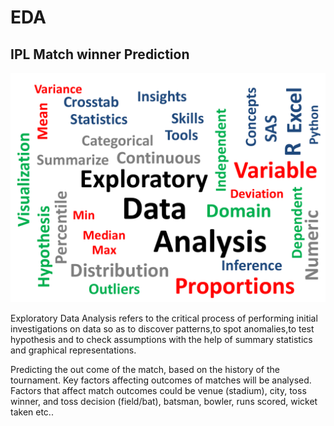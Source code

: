 # EDA
## IPL Match winner Prediction

![Exploratory_Data_Analysis.png](Exploratory_Data_Analysis.png)

Exploratory Data Analysis refers to the critical process of performing initial investigations on data so as to discover patterns,to spot anomalies,to test hypothesis and to check assumptions with the help of summary statistics and graphical representations.

Predicting the out come of the match, based on the history of the tournament.
Key factors affecting outcomes of matches will be analysed. 
Factors that affect match outcomes could be venue (stadium), city, toss winner, and toss decision (field/bat), batsman, bowler, runs scored, wicket taken etc..
